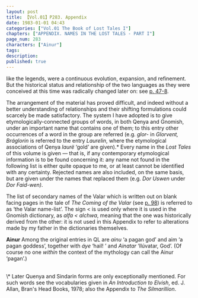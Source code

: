 ```yaml
---
layout: post
title: 【Vol.01】P283. Appendix
date: 1983-01-01 04:43
categories: ["Vol.01 The Book of Lost Tales I"]
chapters: ["APPENDIX. NAMES IN THE LOST TALES - PART I"]
page_num: 283
characters: ["Ainur"]
tags: 
description: 
published: true
---
```


<p style="text-indent: 0;">
like the legends, were a continuous evolution, expansion, and refinement. But the historical status and relationship of the two languages as they were conceived at this time was radically changed later on: see <a href="{{site.baseurl}}/vol01-p47">p. 47-8</a>.
</p>

The arrangement of the material has proved difficult, and indeed without a better understanding of relationships and their shifting formulations could scarcely be made satisfactory. The system I have adopted is to give etymologically-connected groups of words, in both Qenya and Gnomish, under an important name that contains one of them; to this entry other occurrences of a word in the group are referred (e.g. <I>glor-</I> in <I>Glorvent, Bráglorin</I> is referred to the entry <I>Laurelin</I>, where the etymological associations of Qenya <I>laurë</I> ‘gold’ are given).\* Every name in the <I>Lost Tales</I> of this volume is given — that is, if any contemporary etymological information is to be found concerning it: any name not found in the following list is either quite opaque to me, or at least cannot be identified with any certainty. Rejected names are also included, on the same basis, but are given under the names that replaced them (e.g. <I>Dor Uswen</I> under <I>Dor Faid-wen)</I>.

The list of secondary names of the Valar which is written out on blank facing pages in the tale of <I>The Coming of the Valar</I> (see [p. 98]({{site.baseurl}}/vol01-p98)) is referred to as ‘the Valar name-list’. The sign < is used only where it is used in the Gnomish dictionary, as <I>alfa < alchwa</I>, meaning that the one was historically derived from the other: it is not used in this Appendix to refer to alterations made by my father in the dictionaries themselves.

<B>Ainur</B>   Among the original entries in QL are <I>ainu</I> ‘a pagan god’ and aim ‘a pagan goddess’, together with <I>áye</I> ‘hail! ’ and <I>Ainatar</I> ‘Ilúvatar, God’. (Of course no one <I>within</I> the context of the mythology can call the Ainur ‘pagan’.)

<BR>
\* Later Quenya and Sindarin forms are only exceptionally mentioned. For such words see the vocabularies given in <I>An Introduction to Elvish</I>, ed. J. Allan, Bran's Head Books, 1978; also the Appendix to <I>The Silmarillion</I>.

